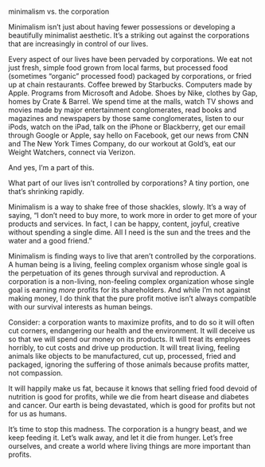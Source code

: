 minimalism vs. the corporation

Minimalism isn’t just about having fewer possessions or developing a
beautifully minimalist aesthetic. It’s a striking out against the corporations
that are increasingly in control of our lives.

Every aspect of our lives have been pervaded by corporations. We eat not just
fresh, simple food grown from local farms, but processed food (sometimes
“organic” processed food) packaged by corporations, or fried up at chain
restaurants. Coffee brewed by Starbucks. Computers made by Apple. Programs from
Microsoft and Adobe. Shoes by Nike, clothes by Gap, homes by Crate & Barrel. We
spend time at the malls, watch TV shows and movies made by major entertainment
conglomerates, read books and magazines and newspapers by those same
conglomerates, listen to our iPods, watch on the iPad, talk on the iPhone or
Blackberry, get our email through Google or Apple, say hello on Facebook, get
our news from CNN and The New York Times Company, do our workout at Gold’s, eat
our Weight Watchers, connect via Verizon.

And yes, I’m a part of this.

What part of our lives isn’t controlled by corporations? A tiny portion, one
that’s shrinking rapidly.

Minimalism is a way to shake free of those shackles, slowly. It’s a way of
saying, “I don’t need to buy more, to work more in order to get more of your
products and services. In fact, I can be happy, content, joyful, creative
without spending a single dime. All I need is the sun and the trees and the
water and a good friend.”

Minimalism is finding ways to live that aren’t controlled by the corporations.
A human being is a living, feeling complex organism whose single goal is the
perpetuation of its genes through survival and reproduction. A corporation is a
non-living, non-feeling complex organization whose single goal is earning
*more* profits for its shareholders. And while I’m not against making money, I
do think that the pure profit motive isn’t always compatible with our survival
interests as human beings.

Consider: a corporation wants to maximize profits, and to do so it will often
cut corners, endangering our health and the environment. It will deceive us so
that we will spend our money on its products. It will treat its employees
horribly, to cut costs and drive up production. It will treat living, feeling
animals like objects to be manufactured, cut up, processed, fried and packaged,
ignoring the suffering of those animals because profits matter, not compassion.

It will happily make us fat, because it knows that selling fried food devoid of
nutrition is good for profits, while we die from heart disease and diabetes and
cancer. Our earth is being devastated, which is good for profits but not for us
as humans.

It’s time to stop this madness. The corporation is a hungry beast, and we keep
feeding it. Let’s walk away, and let it die from hunger. Let’s free ourselves,
and create a world where living things are more important than profits.

